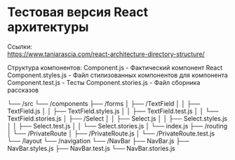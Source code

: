 # Тестовая версия React архитектуры

Ссылки:  
 https://www.taniarascia.com/react-architecture-directory-structure/

Структура компонентов:
Component.js - Фактический компонент React
Component.styles.js - Файл стилизованных компонентов для компонента
Component.test.js - Тесты
Component.stories.js - Файл сборника рассказов

└── /src
└── /components
├── /forms
│ ├── /TextField
│ │ ├── TextField.js
│ │ ├── TextField.styles.js
│ │ ├── TextField.test.js
│ │ └── TextField.stories.js
│ ├── /Select
│ │ ├── Select.js
│ │ ├── Select.styles.js
│ │ ├── Select.test.js
│ │ └── Select.stories.js
│ └── index.js
├── /routing
│ └── /PrivateRoute
│ ├── /PrivateRoute.js
│ └── /PrivateRoute.test.js
└── /layout
└── /navigation
└── /NavBar
├── NavBar.js
├── NavBar.styles.js
├── NavBar.test.js
└── NavBar.stories.js
